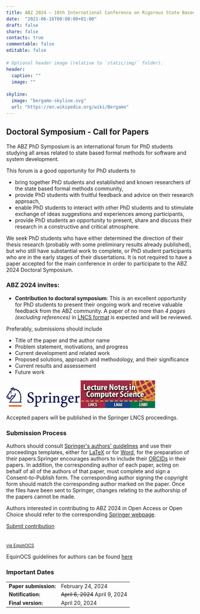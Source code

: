 ```yaml
---
title: ABZ 2024 – 10th International Conference on Rigorous State Based Methods
date:  "2021-06-16T00:00:00+01:00"
draft: false
share: false
contacts: true
commentable: false
editable: false

# Optional header image (relative to `static/img/` folder).
header:
  caption: ""
  image: ""

skyline: 
  image: "bergamo-skyline.svg"
  url: "https://en.wikipedia.org/wiki/Bergamo"
---
```


## Doctoral Symposium - Call for Papers

The ABZ PhD Symposium is an international forum for PhD students studying all areas related to state based formal methods for software and system development.

This forum is a good opportunity for PhD students to

- bring together PhD students and established and known researchers of the state based formal methods community,
- provide PhD students with fruitful feedback and advice on their research approach,
- enable PhD students to interact with other PhD students and to stimulate exchange of ideas suggestions and experiences among participants,
- provide PhD students an opportunity to present, share and discuss their research in a constructive and critical atmosphere.

We seek PhD students who have either determined the direction of their thesis research (probably with some preliminary results already published), but who still have substantial work to complete, or PhD student participants who are in the early stages of their dissertations. It is not required to have a paper accepted for the main conference in order to participate to the ABZ 2024 Doctoral Symposium.

### ABZ 2024 invites:

* **Contribution to doctoral symposium**: This is an excellent opportunity for PhD students to present their ongoing work and receive valuable feedback from the ABZ community. A paper of no more than *4 pages (excluding references)* in [LNCS format](https://www.springer.com/gp/computer-science/lncs/conference-proceedings-guidelines) is expected and will be reviewed.

Preferably, submissions should include

- Title of the paper and the author name
- Problem statement, motivations, and progress
- Current development and related work
- Proposed solutions, approach and methodology, and their significance
- Current results and assessement
- Future work

<div><img src="/img/Springer_Logo.jpg"><img src="/img/LNCS-Logo.jpg"></div>

Accepted papers will be published in the Springer LNCS proceedings.

### Submission Process

Authors should consult [Springer's authors' guidelines](https://resource-cms.springernature.com/springer-cms/rest/v1/content/19242230/data/v11) and use their proceedings templates, either for [LaTeX](https://resource-cms.springernature.com/springer-cms/rest/v1/content/19238648/data/v6) or for [Word](https://resource-cms.springernature.com/springer-cms/rest/v1/content/19238706/data/v2), for the preparation of their papers.Springer encourages authors to include their [ORCIDs](https://www.springer.com/gp/authors-editors/orcid) in their papers. In addition, the corresponding author of each paper, acting on behalf of all of the authors of that paper, must complete and sign a Consent-to-Publish form. The corresponding author signing the copyright form should match the corresponding author marked on the paper. Once the files have been sent to Springer, changes relating to the authorship of the papers cannot be made.

Authors interested in contributing to ABZ 2024 in Open Access or Open Choice should refer to the corresponding [Springer webpage](https://www.springer.com/gp/computer-science/lncs/open-access-publishing-in-computer-proceedings).

<p class="text-center"><a href="https://equinocs.springernature.com/service/ABZ2024" class="btn btn-primary btn-lg" role="button" target="_blank">Submit contribution<br><br><br><small>via EquinOCS</small></a></p>

EquinOCS guidelines for authors can be found [here](https://support.springernature.com/en/support/solutions/articles/6000245512-authors-of-papers-chapters)

### Important Dates

|          |         |
| -------- | ------- |
| **Paper submission:**  | February 24, 2024    |
| **Notification:** | ~~April 6, 2024~~ April 9, 2024    |
| **Final version:**    | April 20, 2024    |
